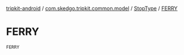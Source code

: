 [tripkit-android](../../index.md) / [com.skedgo.tripkit.common.model](../index.md) / [StopType](index.md) / [FERRY](./-f-e-r-r-y.md)

# FERRY

`FERRY`